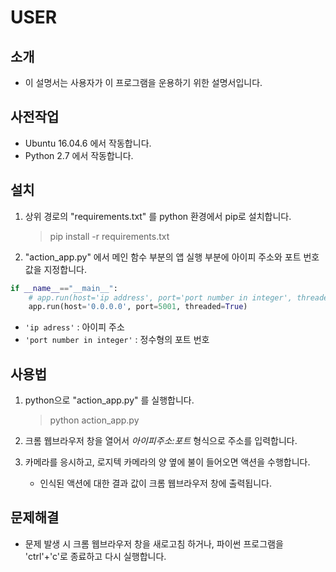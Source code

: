 ﻿
# USER

## 소개
* 이 설명서는 사용자가 이 프로그램을 운용하기 위한 설명서입니다.

## 사전작업
* Ubuntu 16.04.6 에서 작동합니다.
* Python 2.7 에서 작동합니다.

## 설치
1. 상위 경로의 "requirements.txt" 를 python 환경에서 pip로 설치합니다.
    > pip install -r requirements.txt

2.  "action_app.py" 에서 메인 함수 부분의 앱 실행 부분에 아이피 주소와 포트 번호 값을 지정합니다.
```python
if __name__=="__main__":
    # app.run(host='ip address', port='port number in integer', threaded=True)
    app.run(host='0.0.0.0', port=5001, threaded=True)
```
   *   `'ip adress'` : 아이피 주소
   *   `'port number in integer'` : 정수형의 포트 번호

## 사용법
1.  python으로 "action_app.py" 를 실행합니다.
    > python action_app.py

2. 크롬 웹브라우저 창을 열어서 _아이피주소:포트_ 형식으로 주소를 입력합니다.

4. 카메라를 응시하고, 로지텍 카메라의 양 옆에 불이 들어오면 액션을 수행합니다.
    * 인식된 액션에 대한 결과 값이 크롬 웹브라우저 창에 출력됩니다.

## 문제해결
* 문제 발생 시 크롬 웹브라우저 창을 새로고침 하거나, 파이썬 프로그램을 'ctrl'+'c'로 종료하고 다시 실행합니다.

